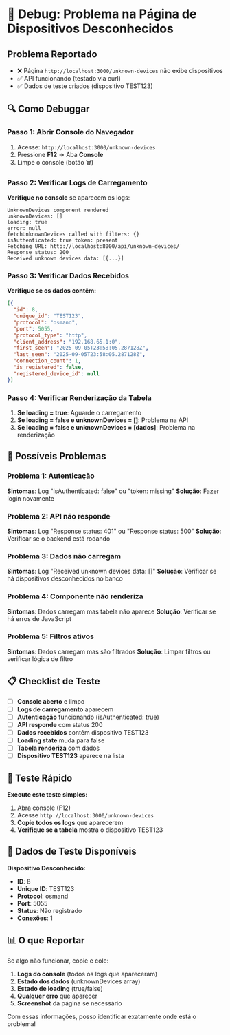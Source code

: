 # 🐛 Debug: Problema na Página de Dispositivos Desconhecidos

## Problema Reportado
- ❌ Página `http://localhost:3000/unknown-devices` não exibe dispositivos
- ✅ API funcionando (testado via curl)
- ✅ Dados de teste criados (dispositivo TEST123)

## 🔍 Como Debuggar

### **Passo 1: Abrir Console do Navegador**
1. Acesse: `http://localhost:3000/unknown-devices`
2. Pressione **F12** → Aba **Console**
3. Limpe o console (botão 🗑️)

### **Passo 2: Verificar Logs de Carregamento**
**Verifique no console** se aparecem os logs:
```
UnknownDevices component rendered
unknownDevices: []
loading: true
error: null
fetchUnknownDevices called with filters: {}
isAuthenticated: true token: present
Fetching URL: http://localhost:8000/api/unknown-devices/
Response status: 200
Received unknown devices data: [{...}]
```

### **Passo 3: Verificar Dados Recebidos**
**Verifique se os dados contêm:**
```json
[{
  "id": 8,
  "unique_id": "TEST123",
  "protocol": "osmand",
  "port": 5055,
  "protocol_type": "http",
  "client_address": "192.168.65.1:0",
  "first_seen": "2025-09-05T23:58:05.287128Z",
  "last_seen": "2025-09-05T23:58:05.287128Z",
  "connection_count": 1,
  "is_registered": false,
  "registered_device_id": null
}]
```

### **Passo 4: Verificar Renderização da Tabela**
1. **Se loading = true**: Aguarde o carregamento
2. **Se loading = false e unknownDevices = []**: Problema na API
3. **Se loading = false e unknownDevices = [dados]**: Problema na renderização

## 🚨 Possíveis Problemas

### **Problema 1: Autenticação**
**Sintomas**: Log "isAuthenticated: false" ou "token: missing"
**Solução**: Fazer login novamente

### **Problema 2: API não responde**
**Sintomas**: Log "Response status: 401" ou "Response status: 500"
**Solução**: Verificar se o backend está rodando

### **Problema 3: Dados não carregam**
**Sintomas**: Log "Received unknown devices data: []"
**Solução**: Verificar se há dispositivos desconhecidos no banco

### **Problema 4: Componente não renderiza**
**Sintomas**: Dados carregam mas tabela não aparece
**Solução**: Verificar se há erros de JavaScript

### **Problema 5: Filtros ativos**
**Sintomas**: Dados carregam mas são filtrados
**Solução**: Limpar filtros ou verificar lógica de filtro

## 📋 Checklist de Teste

- [ ] **Console aberto** e limpo
- [ ] **Logs de carregamento** aparecem
- [ ] **Autenticação** funcionando (isAuthenticated: true)
- [ ] **API responde** com status 200
- [ ] **Dados recebidos** contêm dispositivo TEST123
- [ ] **Loading state** muda para false
- [ ] **Tabela renderiza** com dados
- [ ] **Dispositivo TEST123** aparece na lista

## 🎯 Teste Rápido

**Execute este teste simples:**

1. Abra console (F12)
2. Acesse `http://localhost:3000/unknown-devices`
3. **Copie todos os logs** que aparecerem
4. **Verifique se a tabela** mostra o dispositivo TEST123

## 🔧 Dados de Teste Disponíveis

**Dispositivo Desconhecido:**
- **ID**: 8
- **Unique ID**: TEST123
- **Protocol**: osmand
- **Port**: 5055
- **Status**: Não registrado
- **Conexões**: 1

## 📊 O que Reportar

Se algo não funcionar, copie e cole:

1. **Logs do console** (todos os logs que apareceram)
2. **Estado dos dados** (unknownDevices array)
3. **Estado de loading** (true/false)
4. **Qualquer erro** que aparecer
5. **Screenshot** da página se necessário

Com essas informações, posso identificar exatamente onde está o problema!


